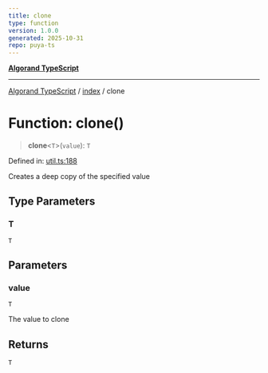 ```yaml
---
title: clone
type: function
version: 1.0.0
generated: 2025-10-31
repo: puya-ts
---
```

[**Algorand TypeScript**](../../README.md)

***

[Algorand TypeScript](../../modules.md) / [index](../README.md) / clone

# Function: clone()

> **clone**\<`T`\>(`value`): `T`

Defined in: [util.ts:188](https://github.com/algorandfoundation/puya-ts/blob/main/packages/algo-ts/src/util.ts#L188)

Creates a deep copy of the specified value

## Type Parameters

### T

`T`

## Parameters

### value

`T`

The value to clone

## Returns

`T`
